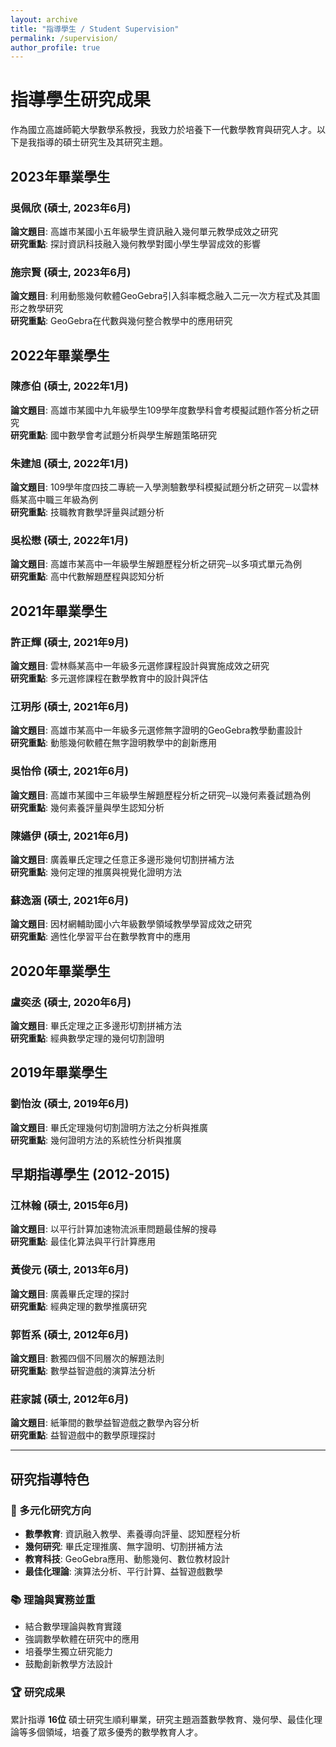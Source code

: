 ```yaml
---
layout: archive
title: "指導學生 / Student Supervision"
permalink: /supervision/
author_profile: true
---
```


# 指導學生研究成果

作為國立高雄師範大學數學系教授，我致力於培養下一代數學教育與研究人才。以下是我指導的碩士研究生及其研究主題。

## 2023年畢業學生

### 吳佩欣 (碩士, 2023年6月)
**論文題目**: 高雄市某國小五年級學生資訊融入幾何單元教學成效之研究  
**研究重點**: 探討資訊科技融入幾何教學對國小學生學習成效的影響

### 施宗賢 (碩士, 2023年6月)
**論文題目**: 利用動態幾何軟體GeoGebra引入斜率概念融入二元一次方程式及其圖形之教學研究  
**研究重點**: GeoGebra在代數與幾何整合教學中的應用研究

## 2022年畢業學生

### 陳彥伯 (碩士, 2022年1月)
**論文題目**: 高雄市某國中九年級學生109學年度數學科會考模擬試題作答分析之研究  
**研究重點**: 國中數學會考試題分析與學生解題策略研究

### 朱建旭 (碩士, 2022年1月)
**論文題目**: 109學年度四技二專統一入學測驗數學科模擬試題分析之研究－以雲林縣某高中職三年級為例  
**研究重點**: 技職教育數學評量與試題分析

### 吳松懋 (碩士, 2022年1月)
**論文題目**: 高雄市某高中一年級學生解題歷程分析之研究─以多項式單元為例  
**研究重點**: 高中代數解題歷程與認知分析

## 2021年畢業學生

### 許正輝 (碩士, 2021年9月)
**論文題目**: 雲林縣某高中一年級多元選修課程設計與實施成效之研究  
**研究重點**: 多元選修課程在數學教育中的設計與評估

### 江玥彤 (碩士, 2021年6月)
**論文題目**: 高雄市某高中一年級多元選修無字證明的GeoGebra教學動畫設計  
**研究重點**: 動態幾何軟體在無字證明教學中的創新應用

### 吳怡伶 (碩士, 2021年6月)
**論文題目**: 高雄市某國中三年級學生解題歷程分析之研究─以幾何素養試題為例  
**研究重點**: 幾何素養評量與學生認知分析

### 陳嬿伊 (碩士, 2021年6月)
**論文題目**: 廣義畢氏定理之任意正多邊形幾何切割拼補方法  
**研究重點**: 幾何定理的推廣與視覺化證明方法

### 蘇逸涵 (碩士, 2021年6月)
**論文題目**: 因材網輔助國小六年級數學領域教學學習成效之研究  
**研究重點**: 適性化學習平台在數學教育中的應用

## 2020年畢業學生

### 盧奕丞 (碩士, 2020年6月)
**論文題目**: 畢氏定理之正多邊形切割拼補方法  
**研究重點**: 經典數學定理的幾何切割證明

## 2019年畢業學生

### 劉怡汝 (碩士, 2019年6月)
**論文題目**: 畢氏定理幾何切割證明方法之分析與推廣  
**研究重點**: 幾何證明方法的系統性分析與推廣

## 早期指導學生 (2012-2015)

### 江林翰 (碩士, 2015年6月)
**論文題目**: 以平行計算加速物流派車問題最佳解的搜尋  
**研究重點**: 最佳化算法與平行計算應用

### 黃俊元 (碩士, 2013年6月)
**論文題目**: 廣義畢氏定理的探討  
**研究重點**: 經典定理的數學推廣研究

### 郭哲系 (碩士, 2012年6月)
**論文題目**: 數獨四個不同層次的解題法則  
**研究重點**: 數學益智遊戲的演算法分析

### 莊家誠 (碩士, 2012年6月)
**論文題目**: 紙筆間的數學益智遊戲之數學內容分析  
**研究重點**: 益智遊戲中的數學原理探討

---

## 研究指導特色

### 🎯 多元化研究方向
- **數學教育**: 資訊融入教學、素養導向評量、認知歷程分析
- **幾何研究**: 畢氏定理推廣、無字證明、切割拼補方法
- **教育科技**: GeoGebra應用、動態幾何、數位教材設計
- **最佳化理論**: 演算法分析、平行計算、益智遊戲數學

### 📚 理論與實務並重
- 結合數學理論與教育實踐
- 強調數學軟體在研究中的應用
- 培養學生獨立研究能力
- 鼓勵創新教學方法設計

### 🏆 研究成果
累計指導 **16位** 碩士研究生順利畢業，研究主題涵蓋數學教育、幾何學、最佳化理論等多個領域，培養了眾多優秀的數學教育人才。
